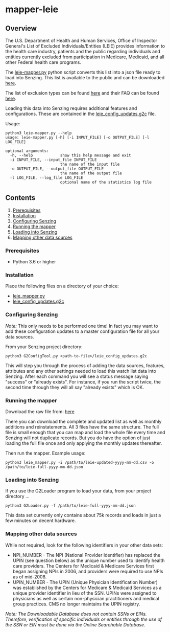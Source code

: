 # mapper-leie

## Overview

The U.S. Department of Health and Human Services, Office of Inspector General's List of Excluded Individuals/Entities (LEIE) provides information to the health care industry, 
patients and the public regarding individuals and entities currently excluded from participation in Medicare, Medicaid, and all other Federal health care programs.

The [leie-mapper.py](leie_mapper.py) python script converts this list into a json file ready to load into Senzing.  This list is available to the public and can be 
downloaded [here](https://oig.hhs.gov/exclusions/exclusions_list.asp).  

The list of exclusion types can be found [here](https://oig.hhs.gov/exclusions/authorities.asp) and their FAQ can be found [here](https://oig.hhs.gov/faqs/exclusions-faq.asp).

Loading this data into Senzing requires additional features and configurations. These are contained in the
[leie_config_updates.g2c](leie_config_updates.g2c) file.

Usage:

```console
python3 leie-mapper.py --help
usage: leie-mapper.py [-h] [-i INPUT_FILE] [-o OUTPUT_FILE] [-l LOG_FILE]

optional arguments:
  -h, --help            show this help message and exit
  -i INPUT_FILE, --input_file INPUT_FILE
                        the name of the input file
  -o OUTPUT_FILE, --output_file OUTPUT_FILE
                        the name of the output file
  -l LOG_FILE, --log_file LOG_FILE
                        optional name of the statistics log file
```

## Contents

1. [Prerequisites](#prerequisites)
2. [Installation](#installation)
3. [Configuring Senzing](#configuring-senzing)
4. [Running the mapper](#running-the-mapper)
5. [Loading into Senzing](#loading-into-senzing)
6. [Mapping other data sources](#mapping-other-data-sources)

### Prerequisites

- Python 3.6 or higher

### Installation

Place the following files on a directory of your choice:

- [leie_mapper.py](leie_mapper.py)
- [leie_config_updates.g2c](leie_config_updates.g2c)

### Configuring Senzing

*Note:* This only needs to be performed one time! In fact you may want to add these configuration updates to a master configuration file for all your data sources.

From your Senzing project directory:

```console
python3 G2ConfigTool.py <path-to-file>/leie_config_updates.g2c
```

This will step you through the process of adding the data sources, features, attributes and any other settings needed to load this watch list data into 
Senzing. After each command you will see a status message saying "success" or "already exists".  For instance, if you run the script twice, the second time through they will all 
say "already exists" which is OK.

### Running the mapper

Download the raw file from: [here](https://oig.hhs.gov/exclusions/exclusions_list.asp)

There you can download the complete and updated list as well as monthly additions and reinstatements.  All 3 files have the same structure.  The full file is small enough that you
can map and load the whole file every time and Senzing will not duplicate records.  But you do have the option of just loading the full file once and only applying the monthly 
updates thereafter.

Then run the mapper.  Example usage:

```console
python3 leie_mapper.py -i /path/to/leie-updated-yyyy-mm-dd.csv -o /path/to/leie-full-yyyy-mm-dd.json
```

### Loading into Senzing

If you use the G2Loader program to load your data, from your project directory ...

```console
python3 G2Loader.py -f /path/to/leie-full-yyyy-mm-dd.json
```

This data set currently only contains about 75k records and loads in just a few minutes on decent hardware.

### Mapping other data sources

While not required, look for the following identifiers in your other data sets:
- NPI_NUMBER - The NPI (National Provider Identifier) has replaced the UPIN (see question below) as the unique number used to identify health care providers. The Centers for 
Medicaid & Medicare Services first began assigning NPIs in 2006, and providers were required to use NPIs as of mid-2008.
- UPIN_NUMBER - The UPIN (Unique Physician Identification Number) was established by the Centers for Medicare & Medicaid Services as a unique provider identifier in lieu of the
SSN. UPINs were assigned to physicians as well as certain non-physician practitioners and medical group practices. CMS no longer maintains the UPIN registry.

*Note: The Downloadable Database does not contain SSNs or EINs. Therefore, verification of specific individuals or entities through the use of the SSN or EIN must be done via the 
Online Searchable Database.*
